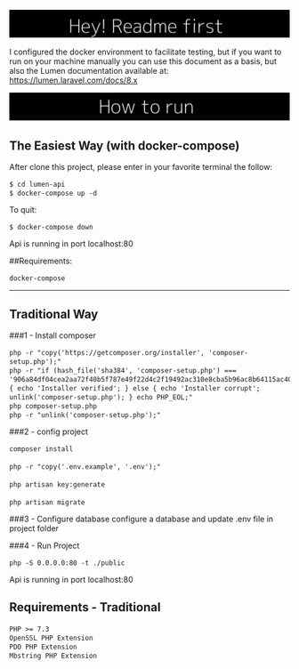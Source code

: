 ![image](api/resources/image/readme.jpg)

I configured the docker environment to facilitate testing, but if you want to run on your machine manually you can use this document as a basis, but also the Lumen documentation available at: https://lumen.laravel.com/docs/8.x

![image](api/resources/image/how_to_run.jpg)

## The Easiest Way (with docker-compose)
After clone this project, please enter in your favorite terminal the follow:
````textbash
$ cd lumen-api
$ docker-compose up -d
````
To quit:
````textbash
$ docker-compose down
````
Api is running in port localhost:80

##Requirements:
````
docker-compose
````
---
## Traditional Way
###1 - Install composer
````textbash
php -r "copy('https://getcomposer.org/installer', 'composer-setup.php');"
php -r "if (hash_file('sha384', 'composer-setup.php') === '906a84df04cea2aa72f40b5f787e49f22d4c2f19492ac310e8cba5b96ac8b64115ac402c8cd292b8a03482574915d1a8') { echo 'Installer verified'; } else { echo 'Installer corrupt'; unlink('composer-setup.php'); } echo PHP_EOL;"
php composer-setup.php
php -r "unlink('composer-setup.php');"
````
###2 - config project
````textbash
composer install

php -r "copy('.env.example', '.env');"

php artisan key:generate

php artisan migrate
````
###3 - Configure database
configure a database and update .env file in project folder

###4 - Run Project
````textbash
php -S 0.0.0.0:80 -t ./public
````
Api is running in port localhost:80

## Requirements - Traditional
````
PHP >= 7.3
OpenSSL PHP Extension
PDO PHP Extension
Mbstring PHP Extension
````